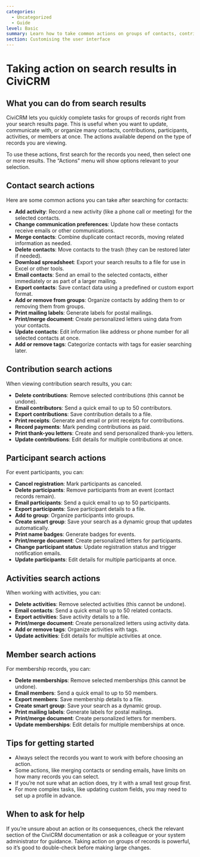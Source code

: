 ```yaml
---
categories:
  - Uncategorized
  - Guide
level: Basic
summary: Learn how to take common actions on groups of contacts, contributions, participants, activities, and members directly from your search results in CiviCRM.
section: Customising the user interface
---
```


# Taking action on search results in CiviCRM

## What you can do from search results

CiviCRM lets you quickly complete tasks for groups of records right from your search results page. This is useful when you want to update, communicate with, or organize many contacts, contributions, participants, activities, or members at once. The actions available depend on the type of records you are viewing.

To use these actions, first search for the records you need, then select one or more results. The “Actions” menu will show options relevant to your selection.

## Contact search actions

Here are some common actions you can take after searching for contacts:

- **Add activity**: Record a new activity (like a phone call or meeting) for the selected contacts.
- **Change communication preferences**: Update how these contacts receive emails or other communications.
- **Merge contacts**: Combine duplicate contact records, moving related information as needed.
- **Delete contacts**: Move contacts to the trash (they can be restored later if needed).
- **Download spreadsheet**: Export your search results to a file for use in Excel or other tools.
- **Email contacts**: Send an email to the selected contacts, either immediately or as part of a larger mailing.
- **Export contacts**: Save contact data using a predefined or custom export format.
- **Add or remove from groups**: Organize contacts by adding them to or removing them from groups.
- **Print mailing labels**: Generate labels for postal mailings.
- **Print/merge document**: Create personalized letters using data from your contacts.
- **Update contacts**: Edit information like address or phone number for all selected contacts at once.
- **Add or remove tags**: Categorize contacts with tags for easier searching later.

## Contribution search actions

When viewing contribution search results, you can:

- **Delete contributions**: Remove selected contributions (this cannot be undone).
- **Email contributors**: Send a quick email to up to 50 contributors.
- **Export contributions**: Save contribution details to a file.
- **Print receipts**: Generate and email or print receipts for contributions.
- **Record payments**: Mark pending contributions as paid.
- **Print thank-you letters**: Create and send personalized thank-you letters.
- **Update contributions**: Edit details for multiple contributions at once.

## Participant search actions

For event participants, you can:

- **Cancel registration**: Mark participants as canceled.
- **Delete participants**: Remove participants from an event (contact records remain).
- **Email participants**: Send a quick email to up to 50 participants.
- **Export participants**: Save participant details to a file.
- **Add to group**: Organize participants into groups.
- **Create smart group**: Save your search as a dynamic group that updates automatically.
- **Print name badges**: Generate badges for events.
- **Print/merge document**: Create personalized letters for participants.
- **Change participant status**: Update registration status and trigger notification emails.
- **Update participants**: Edit details for multiple participants at once.

## Activities search actions

When working with activities, you can:

- **Delete activities**: Remove selected activities (this cannot be undone).
- **Email contacts**: Send a quick email to up to 50 related contacts.
- **Export activities**: Save activity details to a file.
- **Print/merge document**: Create personalized letters using activity data.
- **Add or remove tags**: Organize activities with tags.
- **Update activities**: Edit details for multiple activities at once.

## Member search actions

For membership records, you can:

- **Delete memberships**: Remove selected memberships (this cannot be undone).
- **Email members**: Send a quick email to up to 50 members.
- **Export members**: Save membership details to a file.
- **Create smart group**: Save your search as a dynamic group.
- **Print mailing labels**: Generate labels for postal mailings.
- **Print/merge document**: Create personalized letters for members.
- **Update memberships**: Edit details for multiple memberships at once.

## Tips for getting started

- Always select the records you want to work with before choosing an action.
- Some actions, like merging contacts or sending emails, have limits on how many records you can select.
- If you’re not sure what an action does, try it with a small test group first.
- For more complex tasks, like updating custom fields, you may need to set up a profile in advance.

## When to ask for help

If you’re unsure about an action or its consequences, check the relevant section of the CiviCRM documentation or ask a colleague or your system administrator for guidance. Taking action on groups of records is powerful, so it’s good to double-check before making large changes.
